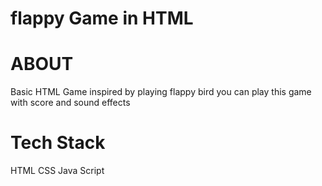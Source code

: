 # flappy Game in HTML

# ABOUT 
Basic HTML Game inspired by playing flappy bird you can play this game with score and sound effects

# Tech Stack
HTML
CSS 
Java Script
